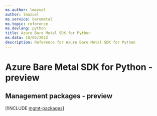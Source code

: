 ```yaml
---
ms.author: lmazuel
author: lmazuel
ms.service: baremetal
ms.topic: reference
ms.devlang: python
title: Azure Bare Metal SDK for Python
ms.data: 10/03/2022
description: Reference for Azure Bare Metal SDK for Python
---
```

# Azure Bare Metal SDK for Python - preview

## Management packages - preview
[!INCLUDE [mgmt-packages](bare-metal-mgmt-index.md)]
